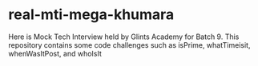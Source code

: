 # real-mti-mega-khumara
Here is Mock Tech Interview held by Glints Academy for Batch 9.
This repository contains some code challenges such as isPrime, whatTimeisit, whenWasItPost, and whoIsIt

